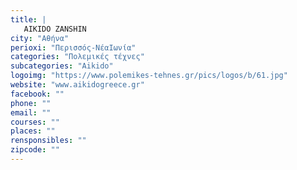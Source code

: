 ```yaml
---
title: |
   AIKIDO ZANSHIN
city: "Αθήνα"
perioxi: "Περισσός-ΝέαΙωνία"
categories: "Πολεμικές τέχνες"
subcategories: "Aikido"
logoimg: "https://www.polemikes-tehnes.gr/pics/logos/b/61.jpg"
website: "www.aikidogreece.gr"
facebook: ""
phone: ""
email: ""
courses: ""
places: ""
rensponsibles: ""
zipcode: ""
---
```




